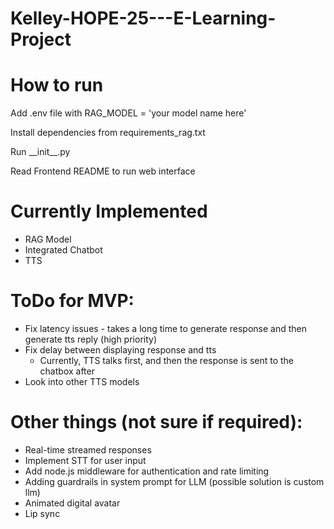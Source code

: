 # Kelley-HOPE-25---E-Learning-Project

# How to run
Add .env file with RAG_MODEL = 'your model name here'

Install dependencies from requirements_rag.txt

Run \_\_init\_\_.py

Read Frontend README to run web interface

# Currently Implemented
- RAG Model
- Integrated Chatbot
- TTS

# ToDo for MVP:
- Fix latency issues - takes a long time to generate response and then generate tts reply (high priority)
- Fix delay between displaying response and tts
    - Currently, TTS talks first, and then the response is sent to the chatbox after
- Look into other TTS models

# Other things (not sure if required):
- Real-time streamed responses
- Implement STT for user input
- Add node.js middleware for authentication and rate limiting
- Adding guardrails in system prompt for LLM (possible solution is custom llm)
- Animated digital avatar
- Lip sync
